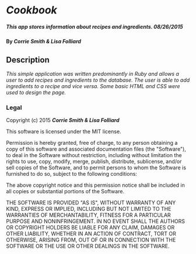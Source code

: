 # _Cookbook_

##### _This app stores information about recipes and ingredients. 08/26/2015_

#### By _**Corrie Smith & Lisa Folliard**_

## Description

_This simple application was written predominantly in Ruby and allows a user to add recipes and ingredients to the database. The user is able to add ingredients to a recipe and vice versa. Some basic HTML and CSS were used to design the page._


### Legal


Copyright (c) 2015 **_Corrie Smith & Lisa Folliard_**

This software is licensed under the MIT license.

Permission is hereby granted, free of charge, to any person obtaining a copy
of this software and associated documentation files (the "Software"), to deal
in the Software without restriction, including without limitation the rights
to use, copy, modify, merge, publish, distribute, sublicense, and/or sell
copies of the Software, and to permit persons to whom the Software is
furnished to do so, subject to the following conditions:

The above copyright notice and this permission notice shall be included in
all copies or substantial portions of the Software.

THE SOFTWARE IS PROVIDED "AS IS", WITHOUT WARRANTY OF ANY KIND, EXPRESS OR
IMPLIED, INCLUDING BUT NOT LIMITED TO THE WARRANTIES OF MERCHANTABILITY,
FITNESS FOR A PARTICULAR PURPOSE AND NONINFRINGEMENT. IN NO EVENT SHALL THE
AUTHORS OR COPYRIGHT HOLDERS BE LIABLE FOR ANY CLAIM, DAMAGES OR OTHER
LIABILITY, WHETHER IN AN ACTION OF CONTRACT, TORT OR OTHERWISE, ARISING FROM,
OUT OF OR IN CONNECTION WITH THE SOFTWARE OR THE USE OR OTHER DEALINGS IN
THE SOFTWARE.
